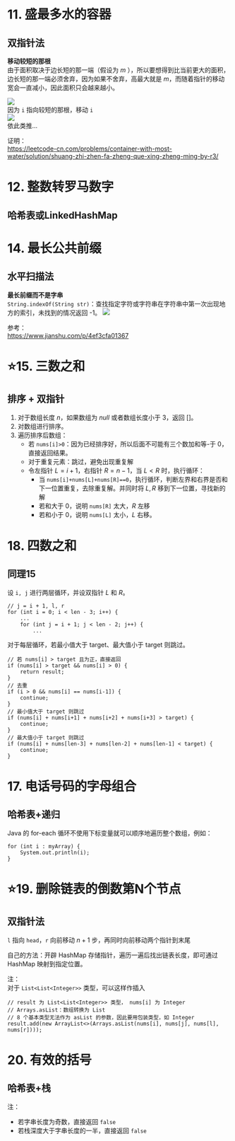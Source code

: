 # 11. 盛最多水的容器
## 双指针法
**移动较短的那根**  
由于面积取决于边长短的那一端（假设为 $m$ ），所以要想得到比当前更大的面积，边长短的那一端必须舍弃，因为如果不舍弃，高最大就是 $m$，而随着指针的移动宽会一直减小，因此面积只会越来越小。

![](https://pic.leetcode-cn.com/a2a97349454ee3657a8a3d9db0399921894c7f581c2e9540d0e2c3df122fec95-Picture1.png)  
因为 `i` 指向较短的那根，移动 `i`  
![](https://pic.leetcode-cn.com/239c53727f392398829ae835df2d4b8dce374954b2aac2e3745b3ff9c32d7a9f-Picture2.png)  
依此类推...  

证明：  
https://leetcode-cn.com/problems/container-with-most-water/solution/shuang-zhi-zhen-fa-zheng-que-xing-zheng-ming-by-r3/

# 12. 整数转罗马数字
## 哈希表或LinkedHashMap

# 14. 最长公共前缀
## 水平扫描法
**最长前缀而不是字串**  
`String.indexOf(String str)`：查找指定字符或字符串在字符串中第一次出现地方的索引，未找到的情况返回 -1。
![](https://cdn.jsdelivr.net/gh/JingqingLin/ImageHosting/img/691666-44bdfec54f8fc569.jpg)

参考：  
https://www.jianshu.com/p/4ef3cfa01367

# ⭐15. 三数之和
## 排序 + 双指针
1. 对于数组长度 $n$，如果数组为 $null$ 或者数组长度小于 $3$，返回 $[]$。
2. 对数组进行排序。
3. 遍历排序后数组：  
   - 若 `nums[i]>0`：因为已经排序好，所以后面不可能有三个数加和等-于 $0$，直接返回结果。  
   - 对于重复元素：跳过，避免出现重复解  
   - 令左指针 $L=i+1$，右指针 $R=n−1$，当 $L<R$ 时，执行循环：  
     * 当 `nums[i]+nums[L]+nums[R]==0`，执行循环，判断左界和右界是否和下一位置重复，去除重复解。并同时将 $L,R$ 移到下一位置，寻找新的解
     * 若和大于 $0$，说明 `nums[R]` 太大，$R$ 左移
     * 若和小于 $0$，说明 `nums[L]` 太小，$L$ 右移。

# 18. 四数之和
## 同理15
设 `i, j` 进行两层循环，并设双指针 $L$ 和 $R$。
```
// j = i + 1, l, r
for (int i = 0; i < len - 3; i++) {
    ...
    for (int j = i + 1; j < len - 2; j++) {
        ...
```
对于每层循环，若最小值大于 target、最大值小于 target 则跳过。
```
// 若 nums[i] > target 且为正，直接返回
if (nums[i] > target && nums[i] > 0) {
    return result;
}
// 去重
if (i > 0 && nums[i] == nums[i-1]) {
    continue;
}
// 最小值大于 target 则跳过
if (nums[i] + nums[i+1] + nums[i+2] + nums[i+3] > target) {
    continue;
}
// 最大值小于 target 则跳过
if (nums[i] + nums[len-3] + nums[len-2] + nums[len-1] < target) {
    continue;
}
```

# 17. 电话号码的字母组合
## 哈希表+递归
Java 的 for-each 循环不使用下标变量就可以顺序地遍历整个数组，例如：  
```
for (int i : myArray) {
	System.out.println(i);
}
```

# ⭐19. 删除链表的倒数第N个节点
## 双指针法  
`l` 指向 `head`，`r` 向前移动 $n + 1$ 步，再同时向前移动两个指针到末尾

自己的方法：开辟 HashMap 存储指针，遍历一遍后找出链表长度，即可通过 HashMap 映射到指定位置。

注：  
对于 `List<List<Integer>>` 类型，可以这样作插入  
```
// result 为 List<List<Integer>> 类型， nums[i] 为 Integer
// Arrays.asList：数组转换为 List
// 8 个基本类型无法作为 asList 的参数，因此要用包装类型，如 Integer
result.add(new ArrayList<>(Arrays.asList(nums[i], nums[j], nums[l], nums[r])));
```

# 20. 有效的括号
## 哈希表+栈
注：  
- 若字串长度为奇数，直接返回 `false`  
- 若栈深度大于字串长度的一半，直接返回 `false`

